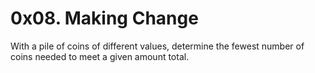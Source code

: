 ﻿
# 0x08. Making Change


With a pile of coins of different values, determine the fewest number of coins needed to meet a given amount  total.
